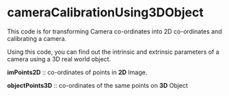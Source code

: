 # cameraCalibrationUsing3DObject

This code is for transforming Camera co-ordinates into 2D co-ordinates and calibrating a camera.

Using this code, you can find out the intrinsic and extrinsic parameters of a camera using a 3D real world object.

**imPoints2D** :: co-ordinates of points in **2D** Image.

**objectPoints3D** :: co-ordinates of the same points on **3D** Object
